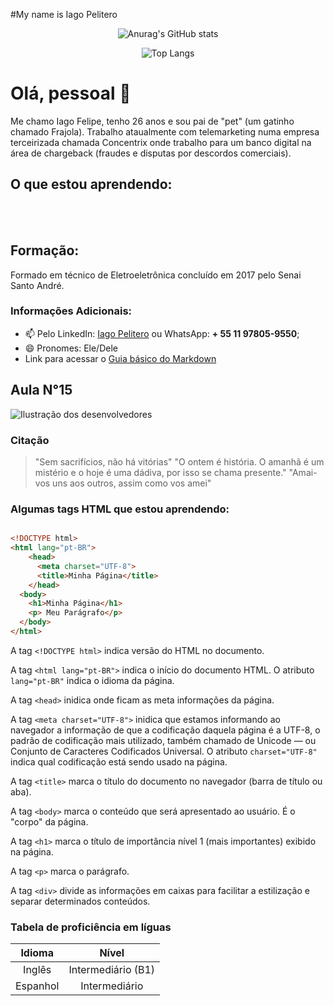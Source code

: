 #My name is Iago Pelitero
<div align="center">
   
![Anurag's GitHub stats](https://github-readme-stats.vercel.app/api?username=IagoPelitero&show_icons=true&theme=transparent)

</div>

<div align="center">

![Top Langs](https://github-readme-stats.vercel.app/api/top-langs/?username=IagoPelitero&layout=compact&theme=transparent)

</div>

# Olá, pessoal 👋

Me chamo Iago Felipe, tenho 26 anos e sou pai de "pet" (um gatinho chamado Frajola). Trabalho ataualmente com telemarketing numa empresa terceirizada chamada Concentrix onde trabalho para um banco digital na área de chargeback (fraudes e disputas por descordos comerciais).

## O que estou aprendendo:

<div align="center" style="display: inline_block"><br/>
    <img align="center" alt="" src="https://img.shields.io/badge/HTML5-E34F26?style=for-the-badge&logo=html5&logoColor=white"/>
    <img align="center" alt="" src="https://img.shields.io/badge/CSS3-1572B6?style=for-the-badge&logo=css3&logoColor=white"/>
    <img align="center" alt="" src="https://img.shields.io/badge/JavaScript-F7DF1E?style=for-the-badge&logo=javascript&logoColor=black"/>
    <img align="center" alt="" src="https://img.shields.io/badge/GIT-E44C30?style=for-the-badge&logo=git&logoColor=white"/>
</div>

## Formação:
Formado em técnico de Eletroeletrônica concluído em 2017 pelo Senai Santo André.

### Informações Adicionais: 

- 📫 Pelo LinkedIn: [Iago Pelitero](www.linkedin.com/in/iagopelitero) ou WhatsApp: **+ 55 11 97805-9550**;
- 😄 Pronomes: Ele/Dele
- Link para acessar o [Guia básico do Markdown](https://docs.pipz.com/central-de-ajuda/learning-center/guia-basico-de-markdown#open)

## Aula N°15
![Ilustração dos desenvolvedores](https://image.freepik.com/vetores-gratis/desenvolvedor-trabalhando-na-ilustracao-plana-da-interface_418302-681.jpg)

### Citação

>"Sem sacrifícios, não há vitórias"
>"O ontem é história. O amanhã é um mistério e o hoje é uma dádiva, por isso se chama presente."
>"Amai-vos uns aos outros, assim como vos amei"

### Algumas tags HTML que estou aprendendo:

```html

<!DOCTYPE html>
<html lang="pt-BR">
    <head>
      <meta charset="UTF-8">
      <title>Minha Página</title>
    </head>
  <body>
    <h1>Minha Página</h1>
    <p> Meu Parágrafo</p>
  </body>
</html>
```
A tag `<!DOCTYPE html>` indica versão do HTML no documento.

A tag `<html lang="pt-BR">` indica o início do documento HTML. O atributo `lang="pt-BR"` indica o idioma da página.

A tag `<head>` inidica onde ficam as meta informações da página. 

A tag `<meta charset="UTF-8">` inidica que estamos informando ao navegador a informação de que a codificação daquela página é a UTF-8, o padrão de codificação mais utilizado, também chamado de Unicode — ou Conjunto de Caracteres Codificados Universal. O atributo `charset="UTF-8"` indica qual codificação está sendo usado na página.

A tag `<title>` marca o título do documento no navegador (barra de título ou aba).

A tag `<body>` marca o conteúdo que será apresentado ao usuário. É o "corpo" da página.

A tag `<h1>` marca o título de importância nível 1 (mais importantes) exibido na página.

A tag `<p>` marca o parágrafo.

A tag `<div>` divide as informações em caixas para facilitar a estilização e separar determinados conteúdos.

### Tabela de proficiência em líguas

Idioma | Nível
:------: | :-------:
Inglês | Intermediário (B1)
Espanhol | Intermediário 
